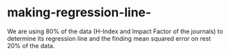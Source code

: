 # making-regression-line-
We are using 80% of the data (H-Index and Impact Factor of the journals) to determine its regression line and the finding mean squared error on rest 20% of the data. 
